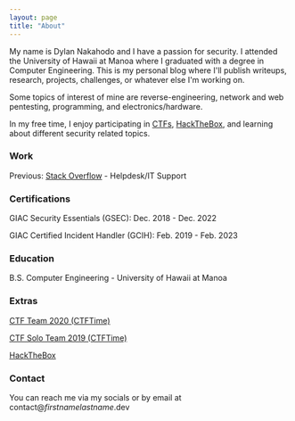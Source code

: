 ```yaml
---
layout: page
title: "About"
---
```


My name is Dylan Nakahodo and I have a passion for security. I attended the University of Hawaii at Manoa where I graduated with a degree in Computer Engineering. This is my personal blog where I'll publish writeups, research, projects, challenges, or whatever else I'm working on.

Some topics of interest of mine are reverse-engineering, network and web pentesting, programming, and electronics/hardware.

In my free time, I enjoy participating in [CTFs](https://ctfd.io/whats-a-ctf/), [HackTheBox](https://www.hackthebox.eu/), and learning about different security related topics.

### Work

Previous: [Stack Overflow](https://stackoverflow.com/) - Helpdesk/IT Support

### Certifications

GIAC Security Essentials (GSEC): Dec. 2018 - Dec. 2022

GIAC Certified Incident Handler (GCIH): Feb. 2019 - Feb. 2023

### Education

B.S. Computer Engineering - University of Hawaii at Manoa

### Extras

[CTF Team 2020 (CTFTime)](https://ctftime.org/team/106764)

[CTF Solo Team 2019 (CTFTime)](https://ctftime.org/team/62698)

[HackTheBox](https://www.hackthebox.eu/profile/35547)

### Contact

You can reach me via my socials or by email at contact@_firstnamelastname_.dev
